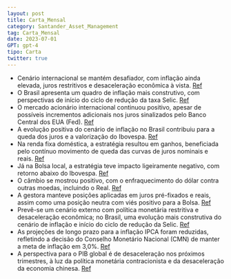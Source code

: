 ```yaml
---
layout: post
title: Carta_Mensal
category: Santander_Asset_Management
tag: Carta_Mensal
date: 2023-07-01
GPT: gpt-4
tipo: Carta
twitter: true
---
```


- Cenário internacional se mantém desafiador, com inflação ainda elevada, juros restritivos e desaceleração econômica à vista.
<a href="#" onclick="search_on_pdf('Permanece a visão de um cenário internacional ainda desafiador. A inflação nas principais economias')">Ref</a>
- O Brasil apresenta um quadro de inflação mais construtivo, com perspectivas de início do ciclo de redução da taxa Selic.
<a href="#" onclick="search_on_pdf('mercado de trabalho. Localmente, houve evolução mais construtiva do cenário de inflação, combinada ')">Ref</a>
- O mercado acionário internacional continuou positivo, apesar de possíveis incrementos adicionais nos juros sinalizados pelo Banco Central dos EUA (Fed).
<a href="#" onclick="search_on_pdf('da política fiscal. Em junho o mercado acionário internacional continuou em trajetória positiva co')">Ref</a>
- A evolução positiva do cenário de inflação no Brasil contribuiu para a queda dos juros e a valorização do Ibovespa.
<a href="#" onclick="search_on_pdf('mercado de trabalho. Localmente, houve evolução mais construtiva do cenário de inflação, combinada ')">Ref</a>
- Na renda fixa doméstica, a estratégia resultou em ganhos, beneficiada pelo contínuo movimento de queda das curvas de juros nominais e reais.
<a href="#" onclick="search_on_pdf('justificam juros em patamar contracionista. No Brasil, a queda nos juros resultou em redução de pr')">Ref</a>
- Já na Bolsa local, a estratégia teve impacto ligeiramente negativo, com retorno abaixo do Ibovespa.
<a href="#" onclick="search_on_pdf('parcela internacional, a visão de cautela para ações globais teve efeito desfavorável, devido à a')">Ref</a>
- O câmbio se mostrou positivo, com o enfraquecimento do dólar contra outras moedas, incluindo o Real.
<a href="#" onclick="search_on_pdf('outro lado, as incertezas fiscais e o movimento de queda das commodities poderiam exercer pressões')">Ref</a>
- A gestora manteve posições aplicadas em juros pré-fixados e reais, assim como uma posição neutra com viés positivo para a Bolsa.
<a href="#" onclick="search_on_pdf('neutro nas Bolsas globais. Para a estratégia local, mantivemos uma posição neutra, porém, adotamos')">Ref</a>
- Prevê-se um cenário externo com política monetária restritiva e desaceleração econômica; no Brasil, uma evolução mais construtiva do cenário de inflação e início do ciclo de redução da Selic.
<a href="#" onclick="search_on_pdf('evolução mais construtivaCopom sinaliza início do ciclo de redução da taxa SelicPara mais detal')">Ref</a>
- As projeções de longo prazo para a inflação IPCA foram reduzidas, refletindo a decisão do Conselho Monetário Nacional (CMN) de manter a meta de inflação em 3,0%.
<a href="#" onclick="search_on_pdf('3,60% para 2025 e 3,50% para 2026 e 2027, no final de junho. A previsão de que o Conselho Monetário')">Ref</a>
- A perspectiva para o PIB global é de desaceleração nos próximos trimestres, à luz da política monetária contracionista e da desaceleração da economia chinesa.
<a href="#" onclick="search_on_pdf('internacionalNesse contexto, o PIB global deverá desacelerar nos próximos trimestres. Primeiro, a ')">Ref</a>
